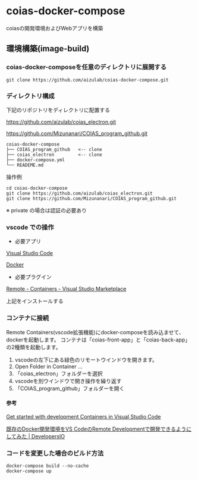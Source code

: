 # coias-docker-compose

coiasの開発環境およびWebアプリを構築

## 環境構築(image-build)

### coias-docker-composeを任意のディレクトリに展開する

```
git clone https://github.com/aizulab/coias-docker-compose.git
```

### ディレクトリ構成

下記のリポジトリをディレクトリに配置する

https://github.com/aizulab/coias_electron.git

https://github.com/Mizunanari/COIAS_program_github.git

```
coias-docker-compose
├── COIAS_program_github   <-- clone
├── coias_electron         <-- clone
├── docker-compose.yml
└── READEME.md
```

操作例

```
cd coias-docker-compose
git clone https://github.com/aizulab/coias_electron.git
git clone https://github.com/Mizunanari/COIAS_program_github.git
```

※ private の場合は認証の必要あり

### vscode での操作

* 必要アプリ

[Visual Studio Code](https://azure.microsoft.com/ja-jp/products/visual-studio-code/)

[Docker](https://www.docker.com/products/docker-desktop)

* 必要プラグイン

[Remote - Containers - Visual Studio Marketplace](https://marketplace.visualstudio.com/items?itemName=ms-vscode-remote.remote-containers)

上記をインストールする

### コンテナに接続

Remote Containers(vscode拡張機能)にdocker-composeを読み込ませて、dockerを起動します。
コンテナは「coias-front-app」と「coias-back-app」の2種類を起動します。

1. vscodeの左下にある緑色のリモートウインドウを開きます。
2. Open Folder in Container ...
3. 「coias_electron」フォルダーを選択
4. vscodeを別ウインドウで開き操作を繰り返す
5. 「COIAS_program_github」フォルダーを開く

#### 参考

[Get started with development Containers in Visual Studio Code](https://code.visualstudio.com/docs/remote/containers-tutorial)

[既存のDocker開発環境をVS CodeのRemote Developmentで開発できるようにしてみた | DevelopersIO](https://dev.classmethod.jp/articles/add-vs-code-remote-development-settings-to-existing-docker-environment/)

### コードを変更した場合のビルド方法

```
docker-compose build --no-cache
docker-compose up
```
